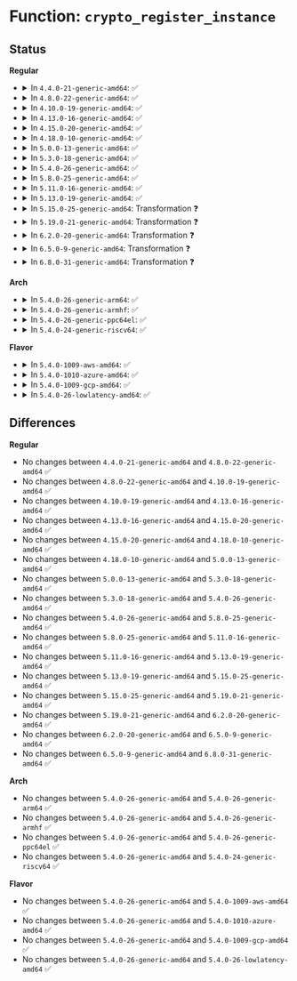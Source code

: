 # Function: <code>crypto_register_instance</code>

## Status
<b>Regular</b>
<ul>
<li>
<details>
<summary>In <code>4.4.0-21-generic-amd64</code>: ✅</summary>

```c
int crypto_register_instance(struct crypto_template * tmpl, struct crypto_instance * inst)
```

```json
{
  "name": "crypto_register_instance",
  "collision_type": "Unique Global",
  "inline_type": "No",
  "funcs": [
    {
      "addr": 18446744071582638464,
      "name": "crypto_register_instance",
      "external": true,
      "loc": "crypto/algapi.c:526",
      "file": "crypto/algapi.c",
      "inline": "seen, unknown",
      "caller_inline": [],
      "caller_func": [
        "crypto/aead.c:aead_register_instance",
        "crypto/ablkcipher.c:crypto_givcipher_default",
        "crypto/ahash.c:ahash_register_instance",
        "crypto/shash.c:shash_register_instance",
        "crypto/algboss.c:cryptomgr_probe"
      ]
    }
  ],
  "symbols": [
    {
      "addr": 18446744071582638464,
      "name": "crypto_register_instance",
      "section": ".text",
      "bind": "STB_GLOBAL",
      "size": 238
    }
  ]
}
```
</details>
</li>
<li>
<details>
<summary>In <code>4.8.0-22-generic-amd64</code>: ✅</summary>

```c
int crypto_register_instance(struct crypto_template * tmpl, struct crypto_instance * inst)
```

```json
{
  "name": "crypto_register_instance",
  "collision_type": "Unique Global",
  "inline_type": "No",
  "funcs": [
    {
      "addr": 18446744071582888144,
      "name": "crypto_register_instance",
      "external": true,
      "loc": "crypto/algapi.c:525",
      "file": "crypto/algapi.c",
      "inline": "seen, unknown",
      "caller_inline": [],
      "caller_func": [
        "crypto/aead.c:aead_register_instance",
        "crypto/skcipher.c:skcipher_register_instance",
        "crypto/ahash.c:ahash_register_instance",
        "crypto/shash.c:shash_register_instance",
        "crypto/akcipher.c:akcipher_register_instance",
        "crypto/algboss.c:cryptomgr_probe"
      ]
    }
  ],
  "symbols": [
    {
      "addr": 18446744071582888144,
      "name": "crypto_register_instance",
      "section": ".text",
      "bind": "STB_GLOBAL",
      "size": 248
    }
  ]
}
```
</details>
</li>
<li>
<details>
<summary>In <code>4.10.0-19-generic-amd64</code>: ✅</summary>

```c
int crypto_register_instance(struct crypto_template * tmpl, struct crypto_instance * inst)
```

```json
{
  "name": "crypto_register_instance",
  "collision_type": "Unique Global",
  "inline_type": "No",
  "funcs": [
    {
      "addr": 18446744071582984720,
      "name": "crypto_register_instance",
      "external": true,
      "loc": "crypto/algapi.c:526",
      "file": "crypto/algapi.c",
      "inline": "seen, unknown",
      "caller_inline": [],
      "caller_func": [
        "crypto/aead.c:aead_register_instance",
        "crypto/skcipher.c:skcipher_register_instance",
        "crypto/ahash.c:ahash_register_instance",
        "crypto/shash.c:shash_register_instance",
        "crypto/akcipher.c:akcipher_register_instance",
        "crypto/algboss.c:cryptomgr_probe"
      ]
    }
  ],
  "symbols": [
    {
      "addr": 18446744071582984720,
      "name": "crypto_register_instance",
      "section": ".text",
      "bind": "STB_GLOBAL",
      "size": 248
    }
  ]
}
```
</details>
</li>
<li>
<details>
<summary>In <code>4.13.0-16-generic-amd64</code>: ✅</summary>

```c
int crypto_register_instance(struct crypto_template * tmpl, struct crypto_instance * inst)
```

```json
{
  "name": "crypto_register_instance",
  "collision_type": "Unique Global",
  "inline_type": "No",
  "funcs": [
    {
      "addr": 18446744071583034576,
      "name": "crypto_register_instance",
      "external": true,
      "loc": "crypto/algapi.c:526",
      "file": "crypto/algapi.c",
      "inline": "seen, unknown",
      "caller_inline": [],
      "caller_func": [
        "crypto/aead.c:aead_register_instance",
        "crypto/skcipher.c:skcipher_register_instance",
        "crypto/ahash.c:ahash_register_instance",
        "crypto/shash.c:shash_register_instance",
        "crypto/akcipher.c:akcipher_register_instance",
        "crypto/algboss.c:cryptomgr_probe"
      ]
    }
  ],
  "symbols": [
    {
      "addr": 18446744071583034576,
      "name": "crypto_register_instance",
      "section": ".text",
      "bind": "STB_GLOBAL",
      "size": 248
    }
  ]
}
```
</details>
</li>
<li>
<details>
<summary>In <code>4.15.0-20-generic-amd64</code>: ✅</summary>

```c
int crypto_register_instance(struct crypto_template * tmpl, struct crypto_instance * inst)
```

```json
{
  "name": "crypto_register_instance",
  "collision_type": "Unique Global",
  "inline_type": "No",
  "funcs": [
    {
      "addr": 18446744071583199888,
      "name": "crypto_register_instance",
      "external": true,
      "loc": "crypto/algapi.c:538",
      "file": "crypto/algapi.c",
      "inline": "seen, unknown",
      "caller_inline": [],
      "caller_func": [
        "crypto/aead.c:aead_register_instance",
        "crypto/skcipher.c:skcipher_register_instance",
        "crypto/ahash.c:ahash_register_instance",
        "crypto/shash.c:shash_register_instance",
        "crypto/akcipher.c:akcipher_register_instance",
        "crypto/algboss.c:cryptomgr_probe"
      ]
    }
  ],
  "symbols": [
    {
      "addr": 18446744071583199888,
      "name": "crypto_register_instance",
      "section": ".text",
      "bind": "STB_GLOBAL",
      "size": 248
    }
  ]
}
```
</details>
</li>
<li>
<details>
<summary>In <code>4.18.0-10-generic-amd64</code>: ✅</summary>

```c
int crypto_register_instance(struct crypto_template * tmpl, struct crypto_instance * inst)
```

```json
{
  "name": "crypto_register_instance",
  "collision_type": "Unique Global",
  "inline_type": "No",
  "funcs": [
    {
      "addr": 18446744071583407904,
      "name": "crypto_register_instance",
      "external": true,
      "loc": "crypto/algapi.c:543",
      "file": "crypto/algapi.c",
      "inline": "seen, unknown",
      "caller_inline": [],
      "caller_func": [
        "crypto/aead.c:aead_register_instance",
        "crypto/skcipher.c:skcipher_register_instance",
        "crypto/ahash.c:ahash_register_instance",
        "crypto/shash.c:shash_register_instance",
        "crypto/akcipher.c:akcipher_register_instance",
        "crypto/algboss.c:cryptomgr_probe"
      ]
    }
  ],
  "symbols": [
    {
      "addr": 18446744071583407904,
      "name": "crypto_register_instance",
      "section": ".text",
      "bind": "STB_GLOBAL",
      "size": 206
    }
  ]
}
```
</details>
</li>
<li>
<details>
<summary>In <code>5.0.0-13-generic-amd64</code>: ✅</summary>

```c
int crypto_register_instance(struct crypto_template * tmpl, struct crypto_instance * inst)
```

```json
{
  "name": "crypto_register_instance",
  "collision_type": "Unique Global",
  "inline_type": "No",
  "funcs": [
    {
      "addr": 18446744071583529104,
      "name": "crypto_register_instance",
      "external": true,
      "loc": "crypto/algapi.c:552",
      "file": "crypto/algapi.c",
      "inline": "seen, unknown",
      "caller_inline": [],
      "caller_func": [
        "crypto/aead.c:aead_register_instance",
        "crypto/skcipher.c:skcipher_register_instance",
        "crypto/ahash.c:ahash_register_instance",
        "crypto/shash.c:shash_register_instance",
        "crypto/akcipher.c:akcipher_register_instance",
        "crypto/algboss.c:cryptomgr_probe"
      ]
    }
  ],
  "symbols": [
    {
      "addr": 18446744071583529104,
      "name": "crypto_register_instance",
      "section": ".text",
      "bind": "STB_GLOBAL",
      "size": 206
    }
  ]
}
```
</details>
</li>
<li>
<details>
<summary>In <code>5.3.0-18-generic-amd64</code>: ✅</summary>

```c
int crypto_register_instance(struct crypto_template * tmpl, struct crypto_instance * inst)
```

```json
{
  "name": "crypto_register_instance",
  "collision_type": "Unique Global",
  "inline_type": "No",
  "funcs": [
    {
      "addr": 18446744071583716656,
      "name": "crypto_register_instance",
      "external": true,
      "loc": "crypto/algapi.c:560",
      "file": "crypto/algapi.c",
      "inline": "seen, unknown",
      "caller_inline": [],
      "caller_func": [
        "crypto/aead.c:aead_register_instance",
        "crypto/skcipher.c:skcipher_register_instance",
        "crypto/ahash.c:ahash_register_instance",
        "crypto/shash.c:shash_register_instance",
        "crypto/akcipher.c:akcipher_register_instance",
        "crypto/algboss.c:cryptomgr_probe"
      ]
    }
  ],
  "symbols": [
    {
      "addr": 18446744071583716656,
      "name": "crypto_register_instance",
      "section": ".text",
      "bind": "STB_GLOBAL",
      "size": 203
    }
  ]
}
```
</details>
</li>
<li>
<details>
<summary>In <code>5.4.0-26-generic-amd64</code>: ✅</summary>

```c
int crypto_register_instance(struct crypto_template * tmpl, struct crypto_instance * inst)
```

```json
{
  "name": "crypto_register_instance",
  "collision_type": "Unique Global",
  "inline_type": "No",
  "funcs": [
    {
      "addr": 18446744071583826400,
      "name": "crypto_register_instance",
      "external": true,
      "loc": "crypto/algapi.c:578",
      "file": "crypto/algapi.c",
      "inline": "seen, unknown",
      "caller_inline": [],
      "caller_func": [
        "crypto/aead.c:aead_register_instance",
        "crypto/skcipher.c:skcipher_register_instance",
        "crypto/ahash.c:ahash_register_instance",
        "crypto/shash.c:shash_register_instance",
        "crypto/akcipher.c:akcipher_register_instance",
        "crypto/algboss.c:cryptomgr_probe"
      ]
    }
  ],
  "symbols": [
    {
      "addr": 18446744071583826400,
      "name": "crypto_register_instance",
      "section": ".text",
      "bind": "STB_GLOBAL",
      "size": 203
    }
  ]
}
```
</details>
</li>
<li>
<details>
<summary>In <code>5.8.0-25-generic-amd64</code>: ✅</summary>

```c
int crypto_register_instance(struct crypto_template * tmpl, struct crypto_instance * inst)
```

```json
{
  "name": "crypto_register_instance",
  "collision_type": "Unique Global",
  "inline_type": "No",
  "funcs": [
    {
      "addr": 18446744071584222656,
      "name": "crypto_register_instance",
      "external": true,
      "loc": "crypto/algapi.c:600",
      "file": "crypto/algapi.c",
      "inline": "seen, unknown",
      "caller_inline": [],
      "caller_func": [
        "crypto/aead.c:aead_register_instance",
        "crypto/skcipher.c:skcipher_register_instance",
        "crypto/ahash.c:ahash_register_instance",
        "crypto/shash.c:shash_register_instance",
        "crypto/akcipher.c:akcipher_register_instance"
      ]
    }
  ],
  "symbols": [
    {
      "addr": 18446744071584222656,
      "name": "crypto_register_instance",
      "section": ".text",
      "bind": "STB_GLOBAL",
      "size": 282
    }
  ]
}
```
</details>
</li>
<li>
<details>
<summary>In <code>5.11.0-16-generic-amd64</code>: ✅</summary>

```c
int crypto_register_instance(struct crypto_template * tmpl, struct crypto_instance * inst)
```

```json
{
  "name": "crypto_register_instance",
  "collision_type": "Unique Global",
  "inline_type": "No",
  "funcs": [
    {
      "addr": 18446744071584341072,
      "name": "crypto_register_instance",
      "external": true,
      "loc": "crypto/algapi.c:600",
      "file": "crypto/algapi.c",
      "inline": "seen, unknown",
      "caller_inline": [],
      "caller_func": [
        "crypto/aead.c:aead_register_instance",
        "crypto/skcipher.c:skcipher_register_instance",
        "crypto/ahash.c:ahash_register_instance",
        "crypto/shash.c:shash_register_instance",
        "crypto/akcipher.c:akcipher_register_instance"
      ]
    }
  ],
  "symbols": [
    {
      "addr": 18446744071584341072,
      "name": "crypto_register_instance",
      "section": ".text",
      "bind": "STB_GLOBAL",
      "size": 282
    }
  ]
}
```
</details>
</li>
<li>
<details>
<summary>In <code>5.13.0-19-generic-amd64</code>: ✅</summary>

```c
int crypto_register_instance(struct crypto_template * tmpl, struct crypto_instance * inst)
```

```json
{
  "name": "crypto_register_instance",
  "collision_type": "Unique Global",
  "inline_type": "No",
  "funcs": [
    {
      "addr": 18446744071584375600,
      "name": "crypto_register_instance",
      "external": true,
      "loc": "crypto/algapi.c:600",
      "file": "crypto/algapi.c",
      "inline": "seen, unknown",
      "caller_inline": [],
      "caller_func": [
        "crypto/aead.c:aead_register_instance",
        "crypto/skcipher.c:skcipher_register_instance",
        "crypto/ahash.c:ahash_register_instance",
        "crypto/shash.c:shash_register_instance",
        "crypto/akcipher.c:akcipher_register_instance"
      ]
    }
  ],
  "symbols": [
    {
      "addr": 18446744071584375600,
      "name": "crypto_register_instance",
      "section": ".text",
      "bind": "STB_GLOBAL",
      "size": 282
    }
  ]
}
```
</details>
</li>
<li>
<details>
<summary>In <code>5.15.0-25-generic-amd64</code>: Transformation ❓</summary>

```c
int crypto_register_instance(struct crypto_template * tmpl, struct crypto_instance * inst)
```

```json
{
  "name": "crypto_register_instance",
  "collision_type": "Unique Global",
  "inline_type": "No",
  "funcs": [
    {
      "addr": 0,
      "name": "crypto_register_instance",
      "external": true,
      "loc": "crypto/algapi.c:600",
      "file": "crypto/algapi.c",
      "inline": "seen, unknown",
      "caller_inline": [],
      "caller_func": [
        "crypto/aead.c:aead_register_instance",
        "crypto/skcipher.c:skcipher_register_instance",
        "crypto/ahash.c:ahash_register_instance",
        "crypto/shash.c:shash_register_instance",
        "crypto/akcipher.c:akcipher_register_instance"
      ]
    }
  ],
  "symbols": [
    {
      "addr": 18446744071592310581,
      "name": "crypto_register_instance.cold",
      "section": ".text",
      "bind": "STB_LOCAL",
      "size": 21
    },
    {
      "addr": 18446744071584770816,
      "name": "crypto_register_instance",
      "section": ".text",
      "bind": "STB_GLOBAL",
      "size": 293
    }
  ]
}
```
</details>
</li>
<li>
<details>
<summary>In <code>5.19.0-21-generic-amd64</code>: Transformation ❓</summary>

```c
int crypto_register_instance(struct crypto_template * tmpl, struct crypto_instance * inst)
```

```json
{
  "name": "crypto_register_instance",
  "collision_type": "Unique Global",
  "inline_type": "No",
  "funcs": [
    {
      "addr": 0,
      "name": "crypto_register_instance",
      "external": true,
      "loc": "crypto/algapi.c:616",
      "file": "crypto/algapi.c",
      "inline": "seen, unknown",
      "caller_inline": [],
      "caller_func": [
        "crypto/aead.c:aead_register_instance",
        "crypto/skcipher.c:skcipher_register_instance",
        "crypto/ahash.c:ahash_register_instance",
        "crypto/shash.c:shash_register_instance",
        "crypto/akcipher.c:akcipher_register_instance",
        "crypto/kpp.c:kpp_register_instance"
      ]
    }
  ],
  "symbols": [
    {
      "addr": 18446744071594092787,
      "name": "crypto_register_instance.cold",
      "section": ".text",
      "bind": "STB_LOCAL",
      "size": 21
    },
    {
      "addr": 18446744071585450624,
      "name": "crypto_register_instance",
      "section": ".text",
      "bind": "STB_GLOBAL",
      "size": 494
    }
  ]
}
```
</details>
</li>
<li>
<details>
<summary>In <code>6.2.0-20-generic-amd64</code>: Transformation ❓</summary>

```c
int crypto_register_instance(struct crypto_template * tmpl, struct crypto_instance * inst)
```

```json
{
  "name": "crypto_register_instance",
  "collision_type": "Unique Global",
  "inline_type": "No",
  "funcs": [
    {
      "addr": 0,
      "name": "crypto_register_instance",
      "external": true,
      "loc": "crypto/algapi.c:637",
      "file": "crypto/algapi.c",
      "inline": "seen, unknown",
      "caller_inline": [],
      "caller_func": [
        "crypto/aead.c:aead_register_instance",
        "crypto/skcipher.c:skcipher_register_instance",
        "crypto/ahash.c:ahash_register_instance",
        "crypto/shash.c:shash_register_instance",
        "crypto/akcipher.c:akcipher_register_instance",
        "crypto/kpp.c:kpp_register_instance"
      ]
    }
  ],
  "symbols": [
    {
      "addr": 18446744071596103685,
      "name": "crypto_register_instance.cold",
      "section": ".text",
      "bind": "STB_LOCAL",
      "size": 21
    },
    {
      "addr": 18446744071586213072,
      "name": "crypto_register_instance",
      "section": ".text",
      "bind": "STB_GLOBAL",
      "size": 565
    }
  ]
}
```
</details>
</li>
<li>
<details>
<summary>In <code>6.5.0-9-generic-amd64</code>: Transformation ❓</summary>

```c
int crypto_register_instance(struct crypto_template * tmpl, struct crypto_instance * inst)
```

```json
{
  "name": "crypto_register_instance",
  "collision_type": "Unique Global",
  "inline_type": "No",
  "funcs": [
    {
      "addr": 0,
      "name": "crypto_register_instance",
      "external": true,
      "loc": "crypto/algapi.c:649",
      "file": "crypto/algapi.c",
      "inline": "seen, unknown",
      "caller_inline": [],
      "caller_func": [
        "crypto/aead.c:aead_register_instance",
        "crypto/skcipher.c:skcipher_register_instance",
        "crypto/ahash.c:ahash_register_instance",
        "crypto/shash.c:shash_register_instance",
        "crypto/akcipher.c:akcipher_register_instance",
        "crypto/kpp.c:kpp_register_instance"
      ]
    }
  ],
  "symbols": [
    {
      "addr": 18446744071596626790,
      "name": "crypto_register_instance.cold",
      "section": ".text",
      "bind": "STB_LOCAL",
      "size": 21
    },
    {
      "addr": 18446744071586450816,
      "name": "crypto_register_instance",
      "section": ".text",
      "bind": "STB_GLOBAL",
      "size": 565
    }
  ]
}
```
</details>
</li>
<li>
<details>
<summary>In <code>6.8.0-31-generic-amd64</code>: Transformation ❓</summary>

```c
int crypto_register_instance(struct crypto_template * tmpl, struct crypto_instance * inst)
```

```json
{
  "name": "crypto_register_instance",
  "collision_type": "Unique Global",
  "inline_type": "No",
  "funcs": [
    {
      "addr": 0,
      "name": "crypto_register_instance",
      "external": true,
      "loc": "crypto/algapi.c:650",
      "file": "crypto/algapi.c",
      "inline": "seen, unknown",
      "caller_inline": [],
      "caller_func": [
        "crypto/aead.c:aead_register_instance",
        "crypto/lskcipher.c:lskcipher_register_instance",
        "crypto/skcipher.c:skcipher_register_instance",
        "crypto/ahash.c:ahash_register_instance",
        "crypto/ahash.c:ahash_register_instance",
        "crypto/shash.c:shash_register_instance",
        "crypto/akcipher.c:akcipher_register_instance",
        "crypto/kpp.c:kpp_register_instance"
      ]
    }
  ],
  "symbols": [
    {
      "addr": 18446744071597532474,
      "name": "crypto_register_instance.cold",
      "section": ".text",
      "bind": "STB_LOCAL",
      "size": 21
    },
    {
      "addr": 18446744071586716704,
      "name": "crypto_register_instance",
      "section": ".text",
      "bind": "STB_GLOBAL",
      "size": 565
    }
  ]
}
```
</details>
</li>
</ul>
<b>Arch</b>
<ul>
<li>
<details>
<summary>In <code>5.4.0-26-generic-arm64</code>: ✅</summary>

```c
int crypto_register_instance(struct crypto_template * tmpl, struct crypto_instance * inst)
```

```json
{
  "name": "crypto_register_instance",
  "collision_type": "Unique Global",
  "inline_type": "No",
  "funcs": [
    {
      "addr": 18446603336495634496,
      "name": "crypto_register_instance",
      "external": true,
      "loc": "crypto/algapi.c:578",
      "file": "crypto/algapi.c",
      "inline": "seen, unknown",
      "caller_inline": [],
      "caller_func": [
        "crypto/aead.c:aead_register_instance",
        "crypto/skcipher.c:skcipher_register_instance",
        "crypto/ahash.c:ahash_register_instance",
        "crypto/shash.c:shash_register_instance",
        "crypto/akcipher.c:akcipher_register_instance",
        "crypto/algboss.c:cryptomgr_probe"
      ]
    }
  ],
  "symbols": [
    {
      "addr": 18446603336495634496,
      "name": "crypto_register_instance",
      "section": ".text",
      "bind": "STB_GLOBAL",
      "size": 228
    }
  ]
}
```
</details>
</li>
<li>
<details>
<summary>In <code>5.4.0-26-generic-armhf</code>: ✅</summary>

```c
int crypto_register_instance(struct crypto_template * tmpl, struct crypto_instance * inst)
```

```json
{
  "name": "crypto_register_instance",
  "collision_type": "Unique Global",
  "inline_type": "No",
  "funcs": [
    {
      "addr": 3228992004,
      "name": "crypto_register_instance",
      "external": true,
      "loc": "crypto/algapi.c:578",
      "file": "crypto/algapi.c",
      "inline": "seen, unknown",
      "caller_inline": [],
      "caller_func": [
        "crypto/aead.c:aead_register_instance",
        "crypto/skcipher.c:skcipher_register_instance",
        "crypto/ahash.c:ahash_register_instance",
        "crypto/shash.c:shash_register_instance",
        "crypto/akcipher.c:akcipher_register_instance",
        "crypto/algboss.c:cryptomgr_probe"
      ]
    }
  ],
  "symbols": [
    {
      "addr": 3228992004,
      "name": "crypto_register_instance",
      "section": ".text",
      "bind": "STB_GLOBAL",
      "size": 188
    }
  ]
}
```
</details>
</li>
<li>
<details>
<summary>In <code>5.4.0-26-generic-ppc64el</code>: ✅</summary>

```c
int crypto_register_instance(struct crypto_template * tmpl, struct crypto_instance * inst)
```

```json
{
  "name": "crypto_register_instance",
  "collision_type": "Unique Global",
  "inline_type": "No",
  "funcs": [
    {
      "addr": 13835058055289764848,
      "name": "crypto_register_instance",
      "external": true,
      "loc": "crypto/algapi.c:578",
      "file": "crypto/algapi.c",
      "inline": "seen, unknown",
      "caller_inline": [],
      "caller_func": [
        "crypto/aead.c:aead_register_instance",
        "crypto/skcipher.c:skcipher_register_instance",
        "crypto/ahash.c:ahash_register_instance",
        "crypto/shash.c:shash_register_instance",
        "crypto/akcipher.c:akcipher_register_instance",
        "crypto/algboss.c:cryptomgr_probe"
      ]
    }
  ],
  "symbols": [
    {
      "addr": 13835058055289764848,
      "name": "crypto_register_instance",
      "section": ".text",
      "bind": "STB_GLOBAL",
      "size": 300
    }
  ]
}
```
</details>
</li>
<li>
<details>
<summary>In <code>5.4.0-24-generic-riscv64</code>: ✅</summary>

```c
int crypto_register_instance(struct crypto_template * tmpl, struct crypto_instance * inst)
```

```json
{
  "name": "crypto_register_instance",
  "collision_type": "Unique Global",
  "inline_type": "No",
  "funcs": [
    {
      "addr": 18446743936274791666,
      "name": "crypto_register_instance",
      "external": true,
      "loc": "crypto/algapi.c:578",
      "file": "crypto/algapi.c",
      "inline": "seen, unknown",
      "caller_inline": [],
      "caller_func": [
        "crypto/aead.c:aead_register_instance",
        "crypto/skcipher.c:skcipher_register_instance",
        "crypto/ahash.c:ahash_register_instance",
        "crypto/shash.c:shash_register_instance",
        "crypto/akcipher.c:akcipher_register_instance",
        "crypto/algboss.c:cryptomgr_probe"
      ]
    }
  ],
  "symbols": [
    {
      "addr": 18446743936274791666,
      "name": "crypto_register_instance",
      "section": ".text",
      "bind": "STB_GLOBAL",
      "size": 198
    }
  ]
}
```
</details>
</li>
</ul>
<b>Flavor</b>
<ul>
<li>
<details>
<summary>In <code>5.4.0-1009-aws-amd64</code>: ✅</summary>

```c
int crypto_register_instance(struct crypto_template * tmpl, struct crypto_instance * inst)
```

```json
{
  "name": "crypto_register_instance",
  "collision_type": "Unique Global",
  "inline_type": "No",
  "funcs": [
    {
      "addr": 18446744071583795136,
      "name": "crypto_register_instance",
      "external": true,
      "loc": "crypto/algapi.c:578",
      "file": "crypto/algapi.c",
      "inline": "seen, unknown",
      "caller_inline": [],
      "caller_func": [
        "crypto/aead.c:aead_register_instance",
        "crypto/skcipher.c:skcipher_register_instance",
        "crypto/ahash.c:ahash_register_instance",
        "crypto/shash.c:shash_register_instance",
        "crypto/akcipher.c:akcipher_register_instance",
        "crypto/algboss.c:cryptomgr_probe"
      ]
    }
  ],
  "symbols": [
    {
      "addr": 18446744071583795136,
      "name": "crypto_register_instance",
      "section": ".text",
      "bind": "STB_GLOBAL",
      "size": 203
    }
  ]
}
```
</details>
</li>
<li>
<details>
<summary>In <code>5.4.0-1010-azure-amd64</code>: ✅</summary>

```c
int crypto_register_instance(struct crypto_template * tmpl, struct crypto_instance * inst)
```

```json
{
  "name": "crypto_register_instance",
  "collision_type": "Unique Global",
  "inline_type": "No",
  "funcs": [
    {
      "addr": 18446744071583732192,
      "name": "crypto_register_instance",
      "external": true,
      "loc": "crypto/algapi.c:578",
      "file": "crypto/algapi.c",
      "inline": "seen, unknown",
      "caller_inline": [],
      "caller_func": [
        "crypto/aead.c:aead_register_instance",
        "crypto/skcipher.c:skcipher_register_instance",
        "crypto/ahash.c:ahash_register_instance",
        "crypto/shash.c:shash_register_instance",
        "crypto/akcipher.c:akcipher_register_instance",
        "crypto/algboss.c:cryptomgr_probe"
      ]
    }
  ],
  "symbols": [
    {
      "addr": 18446744071583732192,
      "name": "crypto_register_instance",
      "section": ".text",
      "bind": "STB_GLOBAL",
      "size": 203
    }
  ]
}
```
</details>
</li>
<li>
<details>
<summary>In <code>5.4.0-1009-gcp-amd64</code>: ✅</summary>

```c
int crypto_register_instance(struct crypto_template * tmpl, struct crypto_instance * inst)
```

```json
{
  "name": "crypto_register_instance",
  "collision_type": "Unique Global",
  "inline_type": "No",
  "funcs": [
    {
      "addr": 18446744071583778896,
      "name": "crypto_register_instance",
      "external": true,
      "loc": "crypto/algapi.c:578",
      "file": "crypto/algapi.c",
      "inline": "seen, unknown",
      "caller_inline": [],
      "caller_func": [
        "crypto/aead.c:aead_register_instance",
        "crypto/skcipher.c:skcipher_register_instance",
        "crypto/ahash.c:ahash_register_instance",
        "crypto/shash.c:shash_register_instance",
        "crypto/akcipher.c:akcipher_register_instance",
        "crypto/algboss.c:cryptomgr_probe"
      ]
    }
  ],
  "symbols": [
    {
      "addr": 18446744071583778896,
      "name": "crypto_register_instance",
      "section": ".text",
      "bind": "STB_GLOBAL",
      "size": 203
    }
  ]
}
```
</details>
</li>
<li>
<details>
<summary>In <code>5.4.0-26-lowlatency-amd64</code>: ✅</summary>

```c
int crypto_register_instance(struct crypto_template * tmpl, struct crypto_instance * inst)
```

```json
{
  "name": "crypto_register_instance",
  "collision_type": "Unique Global",
  "inline_type": "No",
  "funcs": [
    {
      "addr": 18446744071583879888,
      "name": "crypto_register_instance",
      "external": true,
      "loc": "crypto/algapi.c:578",
      "file": "crypto/algapi.c",
      "inline": "seen, unknown",
      "caller_inline": [],
      "caller_func": [
        "crypto/aead.c:aead_register_instance",
        "crypto/skcipher.c:skcipher_register_instance",
        "crypto/ahash.c:ahash_register_instance",
        "crypto/shash.c:shash_register_instance",
        "crypto/akcipher.c:akcipher_register_instance",
        "crypto/algboss.c:cryptomgr_probe"
      ]
    }
  ],
  "symbols": [
    {
      "addr": 18446744071583879888,
      "name": "crypto_register_instance",
      "section": ".text",
      "bind": "STB_GLOBAL",
      "size": 203
    }
  ]
}
```
</details>
</li>
</ul>

## Differences
<b>Regular</b>
<ul>
<li>
No changes between <code>4.4.0-21-generic-amd64</code> and <code>4.8.0-22-generic-amd64</code> ✅
</li>
<li>
No changes between <code>4.8.0-22-generic-amd64</code> and <code>4.10.0-19-generic-amd64</code> ✅
</li>
<li>
No changes between <code>4.10.0-19-generic-amd64</code> and <code>4.13.0-16-generic-amd64</code> ✅
</li>
<li>
No changes between <code>4.13.0-16-generic-amd64</code> and <code>4.15.0-20-generic-amd64</code> ✅
</li>
<li>
No changes between <code>4.15.0-20-generic-amd64</code> and <code>4.18.0-10-generic-amd64</code> ✅
</li>
<li>
No changes between <code>4.18.0-10-generic-amd64</code> and <code>5.0.0-13-generic-amd64</code> ✅
</li>
<li>
No changes between <code>5.0.0-13-generic-amd64</code> and <code>5.3.0-18-generic-amd64</code> ✅
</li>
<li>
No changes between <code>5.3.0-18-generic-amd64</code> and <code>5.4.0-26-generic-amd64</code> ✅
</li>
<li>
No changes between <code>5.4.0-26-generic-amd64</code> and <code>5.8.0-25-generic-amd64</code> ✅
</li>
<li>
No changes between <code>5.8.0-25-generic-amd64</code> and <code>5.11.0-16-generic-amd64</code> ✅
</li>
<li>
No changes between <code>5.11.0-16-generic-amd64</code> and <code>5.13.0-19-generic-amd64</code> ✅
</li>
<li>
No changes between <code>5.13.0-19-generic-amd64</code> and <code>5.15.0-25-generic-amd64</code> ✅
</li>
<li>
No changes between <code>5.15.0-25-generic-amd64</code> and <code>5.19.0-21-generic-amd64</code> ✅
</li>
<li>
No changes between <code>5.19.0-21-generic-amd64</code> and <code>6.2.0-20-generic-amd64</code> ✅
</li>
<li>
No changes between <code>6.2.0-20-generic-amd64</code> and <code>6.5.0-9-generic-amd64</code> ✅
</li>
<li>
No changes between <code>6.5.0-9-generic-amd64</code> and <code>6.8.0-31-generic-amd64</code> ✅
</li>
</ul>
<b>Arch</b>
<ul>
<li>
No changes between <code>5.4.0-26-generic-amd64</code> and <code>5.4.0-26-generic-arm64</code> ✅
</li>
<li>
No changes between <code>5.4.0-26-generic-amd64</code> and <code>5.4.0-26-generic-armhf</code> ✅
</li>
<li>
No changes between <code>5.4.0-26-generic-amd64</code> and <code>5.4.0-26-generic-ppc64el</code> ✅
</li>
<li>
No changes between <code>5.4.0-26-generic-amd64</code> and <code>5.4.0-24-generic-riscv64</code> ✅
</li>
</ul>
<b>Flavor</b>
<ul>
<li>
No changes between <code>5.4.0-26-generic-amd64</code> and <code>5.4.0-1009-aws-amd64</code> ✅
</li>
<li>
No changes between <code>5.4.0-26-generic-amd64</code> and <code>5.4.0-1010-azure-amd64</code> ✅
</li>
<li>
No changes between <code>5.4.0-26-generic-amd64</code> and <code>5.4.0-1009-gcp-amd64</code> ✅
</li>
<li>
No changes between <code>5.4.0-26-generic-amd64</code> and <code>5.4.0-26-lowlatency-amd64</code> ✅
</li>
</ul>
